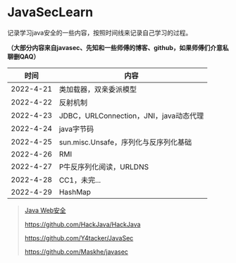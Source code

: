 # JavaSecLearn



记录学习java安全的一些内容，按照时间线来记录自己学习的过程。

**（大部分内容来自javasec、先知和一些师傅的博客、github，如果师傅们介意私聊删QAQ）**

| 时间      | 内容                                   |
| --------- | -------------------------------------- |
| 2022-4-21 | 类加载器，双亲委派模型                 |
| 2022-4-22 | 反射机制                               |
| 2022-4-23 | JDBC，URLConnection，JNI，java动态代理 |
| 2022-4-24 | java字节码                             |
| 2022-4-25 | sun.misc.Unsafe，序列化与反序列化基础  |
| 2022-4-26 | RMI                                    |
| 2022-4-27 | P牛反序列化阅读，URLDNS  |
| 2022-4-28| CC1，未完... |
| 2022-4-29 | HashMap |




>   [Java Web安全](https://javasec.org/javase/)
>
>   https://github.com/HackJava/HackJava
>
>   https://github.com/Y4tacker/JavaSec
>
>   https://github.com/Maskhe/javasec

